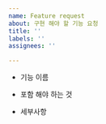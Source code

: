 ```yaml
---
name: Feature request
about: 구현 해야 할 기능 요청
title: ''
labels: ''
assignees: ''

---
```


- 기능 이름

- 포함 해야 하는 것

- 세부사항
